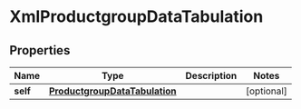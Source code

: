 

# XmlProductgroupDataTabulation


## Properties

| Name | Type | Description | Notes |
|------------ | ------------- | ------------- | -------------|
|**self** | [**ProductgroupDataTabulation**](ProductgroupDataTabulation.md) |  |  [optional] |



